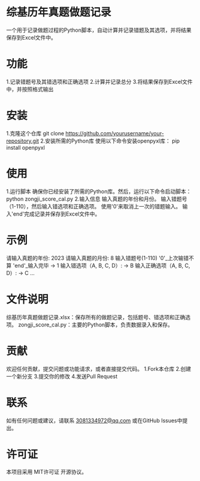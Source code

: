 # 综基历年真题做题记录
一个用于记录做题过程的Python脚本，自动计算并记录错题及其选项，并将结果保存到Excel文件中。

# 功能
  1.记录错题号及其错选项和正确选项
  2.计算并记录总分
  3.将结果保存到Excel文件中，并按照格式输出

# 安装
  1.克隆这个仓库
    git clone https://github.com/yourusername/your-repository.git
  2.安装所需的Python库
    使用以下命令安装openpyxl库：
      pip install openpyxl

# 使用
  1.运行脚本
    确保你已经安装了所需的Python库。然后，运行以下命令启动脚本：
      python zongji_score_cal.py
  2.输入信息
    输入真题的年份和月份。
    输入错题号（1-110），然后输入错选项和正确选项。
    使用'0'来取消上一次的错题输入。
    输入'end'完成记录并保存到Excel文件中。

# 示例
  请输入真题的年份: 2023
  请输入真题的月份: 8
  输入错题号(1-110)    '0'_上次输错不算  'end'_输入完毕
  -> 1
  输入错选项（A, B, C, D）:
  -> B
  输入正确选项（A, B, C, D）:
  -> C
  ...

# 文件说明
  综基历年真题做题记录.xlsx：保存所有的做题记录，包括题号、错选项和正确选项。
  zongji_score_cal.py：主要的Python脚本，负责数据录入和保存。

# 贡献
  欢迎任何贡献，提交问题或功能请求，或者直接提交代码。
  1.Fork本仓库
  2.创建一个新分支
  3.提交你的修改
  4.发送Pull Request

# 联系
  如有任何问题或建议，请联系 3081334972@qq.com 或在GitHub Issues中提出。

# 许可证
  本项目采用 MIT许可证 开源协议。
